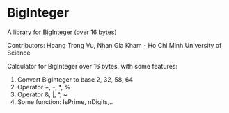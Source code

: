 # BigInteger
A library for BigInteger (over 16 bytes)

Contributors: Hoang Trong Vu, Nhan Gia Kham - Ho Chi Minh University of Science

Calculator for BigInteger over 16 bytes, with some features:

1. Convert BigInteger to base 2, 32, 58, 64
2. Operator +, -, *, %
3. Operator &, |, ^, ~
4. Some function: IsPrime, nDigits,..
